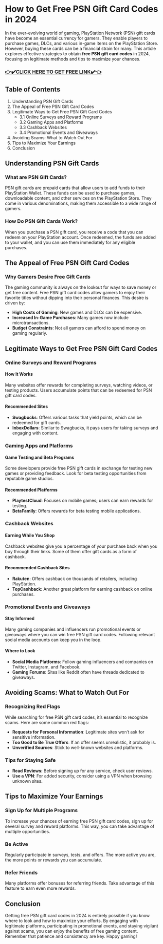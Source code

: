 <h1>How to Get Free PSN Gift Card Codes in 2024</h1>
In the ever-evolving world of gaming, PlayStation Network (PSN) gift cards have become an essential currency for gamers. They enable players to purchase games, DLCs, and various in-game items on the PlayStation Store. However, buying these cards can be a financial strain for many. This article explores effective strategies to obtain <strong>free PSN gift card codes</strong> in 2024, focusing on legitimate methods and tips to maximize your chances.
<h3><a href="https://todaylink.site/Codes/"><strong>👉✔️CLICK HERE TO GET FREE LINK✔️👈</strong></a></h3>
<h2>Table of Contents</h2>
<ol>
 	<li>Understanding PSN Gift Cards</li>
 	<li>The Appeal of Free PSN Gift Card Codes</li>
 	<li>Legitimate Ways to Get Free PSN Gift Card Codes
<ul>
 	<li>3.1 Online Surveys and Reward Programs</li>
 	<li>3.2 Gaming Apps and Platforms</li>
 	<li>3.3 Cashback Websites</li>
 	<li>3.4 Promotional Events and Giveaways</li>
</ul>
</li>
 	<li>Avoiding Scams: What to Watch Out For</li>
 	<li>Tips to Maximize Your Earnings</li>
 	<li>Conclusion</li>
</ol>
<h2>Understanding PSN Gift Cards</h2>
<h3>What are PSN Gift Cards?</h3>
PSN gift cards are prepaid cards that allow users to add funds to their PlayStation Wallet. These funds can be used to purchase games, downloadable content, and other services on the PlayStation Store. They come in various denominations, making them accessible to a wide range of gamers.
<h3>How Do PSN Gift Cards Work?</h3>
When you purchase a PSN gift card, you receive a code that you can redeem on your PlayStation account. Once redeemed, the funds are added to your wallet, and you can use them immediately for any eligible purchases.
<h2>The Appeal of Free PSN Gift Card Codes</h2>
<h3>Why Gamers Desire Free Gift Cards</h3>
The gaming community is always on the lookout for ways to save money or get free content. Free PSN gift card codes allow gamers to enjoy their favorite titles without dipping into their personal finances. This desire is driven by:
<ul>
 	<li><strong>High Costs of Gaming</strong>: New games and DLCs can be expensive.</li>
 	<li><strong>Increased In-Game Purchases</strong>: Many games now include microtransactions.</li>
 	<li><strong>Budget Constraints</strong>: Not all gamers can afford to spend money on gaming regularly.</li>
</ul>
<h2>Legitimate Ways to Get Free PSN Gift Card Codes</h2>
<h3>Online Surveys and Reward Programs</h3>
<h4>How It Works</h4>
Many websites offer rewards for completing surveys, watching videos, or testing products. Users accumulate points that can be redeemed for PSN gift card codes.
<h4>Recommended Sites</h4>
<ul>
 	<li><strong>Swagbucks</strong>: Offers various tasks that yield points, which can be redeemed for gift cards.</li>
 	<li><strong>InboxDollars</strong>: Similar to Swagbucks, it pays users for taking surveys and engaging with content.</li>
</ul>
<h3>Gaming Apps and Platforms</h3>
<h4>Game Testing and Beta Programs</h4>
Some developers provide free PSN gift cards in exchange for testing new games or providing feedback. Look for beta testing opportunities from reputable game studios.
<h4>Recommended Platforms</h4>
<ul>
 	<li><strong>PlaytestCloud</strong>: Focuses on mobile games; users can earn rewards for testing.</li>
 	<li><strong>BetaFamily</strong>: Offers rewards for beta testing mobile applications.</li>
</ul>
<h3>Cashback Websites</h3>
<h4>Earning While You Shop</h4>
Cashback websites give you a percentage of your purchase back when you buy through their links. Some of them offer gift cards as a form of cashback.
<h4>Recommended Cashback Sites</h4>
<ul>
 	<li><strong>Rakuten</strong>: Offers cashback on thousands of retailers, including PlayStation.</li>
 	<li><strong>TopCashback</strong>: Another great platform for earning cashback on online purchases.</li>
</ul>
<h3>Promotional Events and Giveaways</h3>
<h4>Stay Informed</h4>
Many gaming companies and influencers run promotional events or giveaways where you can win free PSN gift card codes. Following relevant social media accounts can keep you in the loop.
<h4>Where to Look</h4>
<ul>
 	<li><strong>Social Media Platforms</strong>: Follow gaming influencers and companies on Twitter, Instagram, and Facebook.</li>
 	<li><strong>Gaming Forums</strong>: Sites like Reddit often have threads dedicated to giveaways.</li>
</ul>
<h2>Avoiding Scams: What to Watch Out For</h2>
<h3>Recognizing Red Flags</h3>
While searching for free PSN gift card codes, it’s essential to recognize scams. Here are some common red flags:
<ul>
 	<li><strong>Requests for Personal Information</strong>: Legitimate sites won’t ask for sensitive information.</li>
 	<li><strong>Too Good to Be True Offers</strong>: If an offer seems unrealistic, it probably is.</li>
 	<li><strong>Unverified Sources</strong>: Stick to well-known websites and platforms.</li>
</ul>
<h3>Tips for Staying Safe</h3>
<ul>
 	<li><strong>Read Reviews</strong>: Before signing up for any service, check user reviews.</li>
 	<li><strong>Use a VPN</strong>: For added security, consider using a VPN when browsing unknown sites.</li>
</ul>
<h2>Tips to Maximize Your Earnings</h2>
<h3>Sign Up for Multiple Programs</h3>
To increase your chances of earning free PSN gift card codes, sign up for several survey and reward platforms. This way, you can take advantage of multiple opportunities.
<h3>Be Active</h3>
Regularly participate in surveys, tests, and offers. The more active you are, the more points or rewards you can accumulate.
<h3>Refer Friends</h3>
Many platforms offer bonuses for referring friends. Take advantage of this feature to earn even more rewards.
<h2>Conclusion</h2>
Getting free PSN gift card codes in 2024 is entirely possible if you know where to look and how to maximize your efforts. By engaging with legitimate platforms, participating in promotional events, and staying vigilant against scams, you can enjoy the benefits of free gaming content. Remember that patience and consistency are key. Happy gaming!
